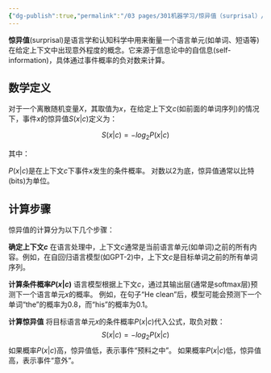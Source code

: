 ```yaml
---
{"dg-publish":true,"permalink":"/03 pages/301机器学习/惊异值（surprisal）/","created":"2025-03-24T15:18:30.726+08:00","updated":"2025-04-14T14:30:06.330+08:00"}
---
```


**惊异值**(surprisal)是语言学和认知科学中用来衡量一个语言单元(如单词、短语等)在给定上下文中出现意外程度的概念。它来源于信息论中的自信息(self-information)，具体通过事件概率的负对数来计算。

## 数学定义
对于一个离散随机变量$X$，其取值为$x$，在给定上下文$c$(如前面的单词序列)的情况下，事件$x$的惊异值$S(x|c)$定义为：

$$S(x|c) = -log_2P(x|c)$$

其中：

$P(x|c)$是在上下文$c$下事件$x$发生的条件概率。
对数以2为底，惊异值通常以比特(bits)为单位。

## 计算步骤
惊异值的计算分为以下几个步骤：

**确定上下文$c$**
在语言处理中，上下文$c$通常是当前语言单元(如单词)之前的所有内容。例如，在自回归语言模型(如GPT-2)中，上下文$c$是目标单词之前的所有单词序列。

**计算条件概率$P(x|c)$**
语言模型根据上下文$c$，通过其输出层(通常是softmax层)预测下一个语言单元$x$的概率。
例如，在句子“He clean”后，模型可能会预测下一个单词“the”的概率为0.8，而“his”的概率为0.1。

**计算惊异值**
将目标语言单元$x$的条件概率$P(x|c)$代入公式，取负对数：
$$S(x|c) = -log_2P(x|c)$$
如果概率$P(x|c)$高，惊异值低，表示事件“预料之中”。
如果概率$P(x|c)$低，惊异值高，表示事件“意外”。
